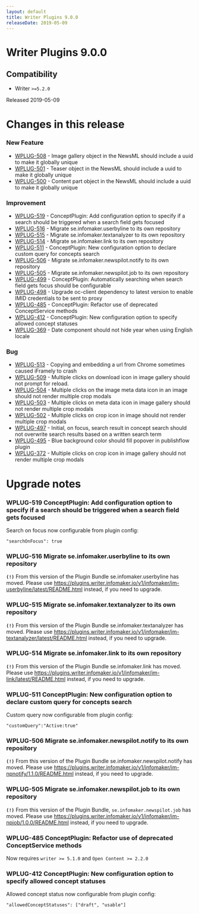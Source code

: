 ```yaml
---
layout: default
title: Writer Plugins 9.0.0
releaseDate: 2019-05-09
---
```

<div class="jumbotron">
    <h1>Writer Plugins 9.0.0</h1>    
    <h2>Compatibility</h2>
    <ul>
        <li>Writer <code>>=5.2.0</code></li>
    </ul>
</div>

Released 2019-05-09

 

# Changes in this release  


### New Feature 

 * [WPLUG-508](https://jira.infomaker.se/browse/WPLUG-508) - Image gallery object in the NewsML should include a uuid to make it globally unique 
 * [WPLUG-501](https://jira.infomaker.se/browse/WPLUG-501) - Teaser object in the NewsML should include a uuid to make it globally unique 
 * [WPLUG-500](https://jira.infomaker.se/browse/WPLUG-500) - Content part object in the NewsML should include a uuid to make it globally unique 


### Improvement 

 * [WPLUG-519](https://jira.infomaker.se/browse/WPLUG-519) - ConceptPlugin: Add configuration option to specify if a search should be triggered when a search field gets focused 
 * [WPLUG-516](https://jira.infomaker.se/browse/WPLUG-516) - Migrate se.infomaker.userbyline to its own repository 
 * [WPLUG-515](https://jira.infomaker.se/browse/WPLUG-515) - Migrate se.infomaker.textanalyzer to its own repository 
 * [WPLUG-514](https://jira.infomaker.se/browse/WPLUG-514) - Migrate se.infomaker.link to its own repository 
 * [WPLUG-511](https://jira.infomaker.se/browse/WPLUG-511) - ConceptPlugin: New configuration option to declare custom query for concepts search 
 * [WPLUG-506](https://jira.infomaker.se/browse/WPLUG-506) - Migrate se.infomaker.newspilot.notify to its own repository 
 * [WPLUG-505](https://jira.infomaker.se/browse/WPLUG-505) - Migrate se.infomaker.newspilot.job to its own repository 
 * [WPLUG-499](https://jira.infomaker.se/browse/WPLUG-499) - ConceptPlugin: Automatically searching when search field gets focus should be configurable 
 * [WPLUG-498](https://jira.infomaker.se/browse/WPLUG-498) - Upgrade oc-client dependency to latest version to enable IMID credentials to be sent to proxy 
 * [WPLUG-485](https://jira.infomaker.se/browse/WPLUG-485) - ConceptPlugin: Refactor use of deprecated ConceptService methods 
 * [WPLUG-412](https://jira.infomaker.se/browse/WPLUG-412) - ConceptPlugin: New configuration option to specify allowed concept statuses 
 * [WPLUG-369](https://jira.infomaker.se/browse/WPLUG-369) - Date component should not hide year when using English locale 


### Bug 

 * [WPLUG-513](https://jira.infomaker.se/browse/WPLUG-513) - Copying and embedding a url from Chrome sometimes caused iFramely to crash 
 * [WPLUG-509](https://jira.infomaker.se/browse/WPLUG-509) - Multiple clicks on download icon in image gallery should not prompt for reload. 
 * [WPLUG-504](https://jira.infomaker.se/browse/WPLUG-504) - Multiple clicks on the image meta data icon in an image should not render multiple crop modals 
 * [WPLUG-503](https://jira.infomaker.se/browse/WPLUG-503) - Multiple clicks on meta data icon in image gallery should not render multiple crop modals 
 * [WPLUG-502](https://jira.infomaker.se/browse/WPLUG-502) - Multiple clicks on crop icon in image should not render multiple crop modals 
 * [WPLUG-497](https://jira.infomaker.se/browse/WPLUG-497) - Initial, on focus, search result in concept search should not overwrite search results based on a written search term 
 * [WPLUG-495](https://jira.infomaker.se/browse/WPLUG-495) - Blue background color should fill popover in publishflow plugin 
 * [WPLUG-372](https://jira.infomaker.se/browse/WPLUG-372) - Multiple clicks on crop icon in image gallery should not render multiple crop modals 




# Upgrade notes  
             
### WPLUG-519 ConceptPlugin: Add configuration option to specify if a search should be triggered when a search field gets focused 
Search on focus now configurable from plugin config:

```
"searchOnFocus": true
```    
### WPLUG-516 Migrate se.infomaker.userbyline to its own repository 
**`(!)`** From this version of the Plugin Bundle se.infomaker.userbyline has moved. Please use https://plugins.writer.infomaker.io/v1/infomaker/im-userbyline/latest/README.html instead, if you need to upgrade.    
### WPLUG-515 Migrate se.infomaker.textanalyzer to its own repository 
**`(!)`** From this version of the Plugin Bundle se.infomaker.textanalyzer has moved. Please use https://plugins.writer.infomaker.io/v1/infomaker/im-textanalyzer/latest/README.html instead, if you need to upgrade.    
### WPLUG-514 Migrate se.infomaker.link to its own repository 
**`(!)`** From this version of the Plugin Bundle se.infomaker.link has moved. Please use https://plugins.writer.infomaker.io/v1/infomaker/im-link/latest/README.html instead, if you need to upgrade.    
### WPLUG-511 ConceptPlugin: New configuration option to declare custom query for concepts search 
Custom query now configurable from plugin config:

```
"customQuery":"Active:true"
```    
### WPLUG-506 Migrate se.infomaker.newspilot.notify to its own repository 
**`(!)`** From this version of the Plugin Bundle se.infomaker.newspilot.notify has moved. Please use https://plugins.writer.infomaker.io/v1/infomaker/im-npnotify/1.1.0/README.html instead, if you need to upgrade.    
### WPLUG-505 Migrate se.infomaker.newspilot.job to its own repository 
**`(!)`** From this version of the Plugin Bundle, `se.infomaker.newspilot.job` has moved. Please use https://plugins.writer.infomaker.io/v1/infomaker/im-npjob/1.0.0/README.html instead, if you need to upgrade.        
### WPLUG-485 ConceptPlugin: Refactor use of deprecated ConceptService methods 
Now requires `writer >= 5.1.0` and `Open Content >= 2.2.0`    
### WPLUG-412 ConceptPlugin: New configuration option to specify allowed concept statuses 
Allowed concept status now configurable from plugin config:

```
"allowedConceptStatuses": ["draft", "usable"]
```                        

